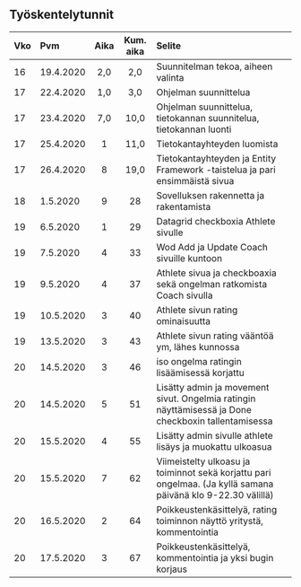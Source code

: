 ## Työskentelytunnit
|Vko |   Pvm     |Aika | Kum. aika |            Selite                 |
|:---|:----------|:---:|:--------:|:-----------------------------------|
|16  | 19.4.2020 | 2,0 |    2,0   | Suunnitelman tekoa, aiheen valinta |
|17  | 22.4.2020 | 1,0 |3,0       | Ohjelman suunnittelua           |
|17  | 23.4.2020 | 7,0 | 10,0    | Ohjelman suunnittelua, tietokannan suunnitelua, tietokannan luonti|
| 17 | 25.4.2020 | 1  | 11,0   |  Tietokantayhteyden luomista  |
|  17  | 26.4.2020   | 8   | 19,0 | Tietokantayhteyden ja Entity Framework -taistelua ja pari ensimmäistä sivua |
|   18  | 1.5.2020 |  9  | 28 | Sovelluksen rakennetta ja rakentamista |
|   19   |  6.5.2020  |  1   | 29  | Datagrid checkboxia Athlete sivulle |
|    19  | 7.5.2020 |  4  | 33| Wod Add ja Update Coach sivuille kuntoon| 
|   19   |  9.5.2020 | 4  | 37 | Athlete sivua ja checkboaxia sekä ongelman ratkomista Coach sivulla |
|     19 | 10.5.2020   |3  | 40 | Athlete sivun rating ominaisuutta |
|  19 | 13.5.2020 | 3 | 43 | Athlete sivun rating vääntöä ym, lähes kunnossa |
| 20 | 14.5.2020 | 3 | 46 | iso ongelma ratingin lisäämisessä korjattu | 
|20| 14.5.2020 | 5 | 51 | Lisätty admin ja movement sivut. Ongelmia ratingin näyttämisessä ja Done checkboxin tallentamisessa |
|20|15.5.2020| 4 | 55 | Lisätty admin sivulle athlete lisäys ja muokattu ulkoasua |
|20|15.5.2020| 7 | 62 | Viimeistelty ulkoasu ja toiminnot sekä korjattu pari ongelmaa. (Ja kyllä samana päivänä klo 9-22.30 välillä)|
|20|16.5.2020| 2 | 64 | Poikkeustenkäsittelyä, rating toiminnon näyttö yritystä, kommentointia |
|20|17.5.2020| 3 | 67 | Poikkeustenkäsittelyä, kommentointia ja yksi bugin korjaus |




